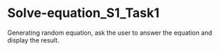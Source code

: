 # Solve-equation_S1_Task1
Generating random equation, ask the user to answer the equation and display the result.
